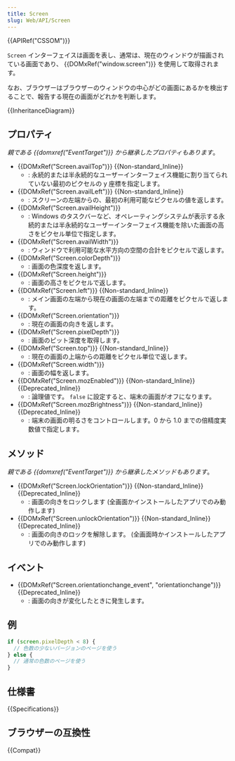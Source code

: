```yaml
---
title: Screen
slug: Web/API/Screen
---
```

{{APIRef("CSSOM")}}

`Screen` インターフェイスは画面を表し、通常は、現在のウィンドウが描画されている画面であり、 {{DOMxRef("window.screen")}} を使用して取得されます。

なお、ブラウザーはブラウザーのウィンドウの中心がどの画面にあるかを検出することで、報告する現在の画面がどれかを判断します。

{{InheritanceDiagram}}

## プロパティ

_親である {{domxref("EventTarget")}} から継承したプロパティもあります_。

- {{DOMxRef("Screen.availTop")}} {{Non-standard_Inline}}
  - : 永続的または半永続的なユーザーインターフェイス機能に割り当てられていない最初のピクセルの y 座標を指定します。
- {{DOMxRef("Screen.availLeft")}} {{Non-standard_Inline}}
  - : スクリーンの左端からの、最初の利用可能なピクセルの値を返します。​
- {{DOMxRef("Screen.availHeight")}}
  - : Windows のタスクバーなど、オペレーティングシステムが表示する永続的または半永続的なユーザーインターフェイス機能を除いた画面の高さをピクセル単位で指定します。
- {{DOMxRef("Screen.availWidth")}}
  - : ウィンドウで利用可能な水平方向の空間の合計をピクセルで返します。
- {{DOMxRef("Screen.colorDepth")}}
  - : 画面の色深度を返します。
- {{DOMxRef("Screen.height")}}
  - : 画面の高さをピクセルで返します。
- {{DOMxRef("Screen.left")}} {{Non-standard_Inline}}
  - : メイン画面の左端から現在の画面の左端までの距離をピクセルで返します。
- {{DOMxRef("Screen.orientation")}}
  - : 現在の画面の向きを返します。
- {{DOMxRef("Screen.pixelDepth")}}
  - : 画面のピット深度を取得します。
- {{DOMxRef("Screen.top")}} {{Non-standard_Inline}}
  - : 現在の画面の上端からの距離をピクセル単位で返します。
- {{DOMxRef("Screen.width")}}
  - : 画面の幅を返します。
- {{DOMxRef("Screen.mozEnabled")}} {{Non-standard_Inline}} {{Deprecated_Inline}}
  - : 論理値です。 `false` に設定すると、端末の画面がオフになります。
- {{DOMxRef("Screen.mozBrightness")}} {{Non-standard_Inline}} {{Deprecated_Inline}}
  - : 端末の画面の明るさをコントロールします。0 から 1.0 までの倍精度実数値で指定します。

## メソッド

_親である {{domxref("EventTarget")}} から継承したメソッドもあります_。

- {{DOMxRef("Screen.lockOrientation")}} {{Non-standard_Inline}} {{Deprecated_Inline}}
  - : 画面の向きをロックします (全画面かインストールしたアプリでのみ動作します)
- {{DOMxRef("Screen.unlockOrientation")}} {{Non-standard_Inline}} {{Deprecated_Inline}}
  - : 画面の向きのロックを解除します。 (全画面時かインストールしたアプリでのみ動作します)

## イベント

- {{DOMxRef("Screen.orientationchange_event", "orientationchange")}} {{Deprecated_Inline}}
  - : 画面の向きが変化したときに発生します。

## 例

```js
if (screen.pixelDepth < 8) {
  // 色数の少ないバージョンのページを使う
} else {
  // 通常の色数のページを使う
}
```

## 仕様書

{{Specifications}}

## ブラウザーの互換性

{{Compat}}
